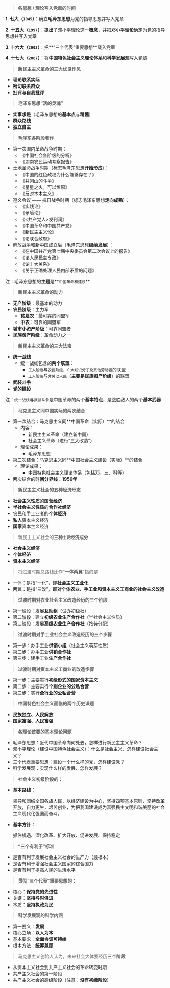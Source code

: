 > **各思想 / 理论写入党章的时间**

**1. 七大（`1945`）**：确立**毛泽东思想**为党的指导思想并写入党章

**2. 十五大（`1997`）**：**提出**了邓小平理论这一**概念**，并把**邓小平理论**确定为党的指导思想并写入党章

**3. 十六大（`2002`）**：把**“三个代表”重要思想**载入党章

**4. 十七大（`2007`）**：将**中国特色社会主义理论体系**和**科学发展观**写入党章



> **新民主主义革命的三大优良作风**

- **理论联系实际**
- **密切联系群众**
- **批评与自我批评**



> **毛泽东思想“活的灵魂”**

- **实事求是**（毛泽东思想的**基本点**与**精髓**）
- **群众路线**
- **独立自主**



> **毛泽东各阶段著作**

- 第一次国内革命战争时期：
  - 《中国社会各阶级的分析》
  - 《湖南农民运动考察报告》
- 土地革命战争时期（标志毛泽东思想**开始形成**）：
  - 《中国的红色政权为什么能够存在？》
  - 《井冈山的斗争》
  - 《星星之火，可以燎原》
  - 《反对本本主义》
- 遵义会议 —— 抗日战争时期（标志毛泽东思想**走向成熟**）：
  - 《实践论》
  - 《矛盾论》
  - 《<共产党人>发刊词》
  - 《中国革命和中国共产党》
  - 《新民主主义论》
  - 《论联合政府》
- 解放战争和新中国成立后（毛泽东思想**继续发展**）：
  - 《在中国共产党第七届中央委员会第二次会议上的报告》
  - 《论人民民主专政》
  - 《论十大关系》
  - 《关于正确处理人民内部矛盾的问题》

​	注：毛泽东思想的**主题**是**`中国革命和建设`**



> **新民主主义革命的动力**

- **无产阶级**：最基本的动力
- **农民阶级**：主力军
  - **贫雇农**：最可靠的同盟军
  - **中农**：可靠的同盟军
- **城市小资产阶级**：可靠同盟者
- **民族资产阶级**：革命动力之一



> **新民主主义革命的三大法宝**

- **统一战线**
  - 统一战线包含的**两个联盟**：
    - `工人阶级`与`农民阶级、广大知识分子及其他劳动者`的联盟
    - `工人阶级`与`非劳动人民`（**主要是民族资产阶级**）的联盟
- **武装斗争**
- **党的建设**

​	注：`统一战线`与`武装斗争`是中国革命的两个**基本特点**，是战胜敌人的两个**基本武器**



> **马克思主义同中国实际的两次结合**

- 第一次结合：马克思主义同**中国革命（实际）**的结合
  - 内容：
    - 新民主主义革命（建立新中国）
    - 社会主义革命（进行“三大改造”）
  - 理论成果：
    - 毛泽东思想
- 第二次结合：马克思主义同**中国社会主义建设（实际）**的结合
  - 理论成果：
    - 中国特色社会主义理论体系（包括邓、三、科等）
- 两次结合的**时间分界线：1956年**



> **新民主主义社会的五种经济形态**

- **社会主义性质**的**国营经济**
- **半社会主义性质**的**合作社经济**
- 农民和手工业者的**个体经济**
- **私人**资本主义经济
- **国家**资本主义经济



> 新民主主义社会的**三种`主要`经济成分**

- **社会主义经济**
- **个体经济**
- **资本主义经济**



> 将过渡时期总路线比作“**一体两翼**”指的是

- 一体：是指“一化”，即**社会主义工业化**
- 两翼：是指“三改”，即**对个体农业、手工业和资本主义工商业的社会主义改造**



> **过渡时期对农业社会主义改造经历的三个阶段**

- 第一阶段：发展**互助组**（试办初级社）
- 第二阶段：建立**初级农业生产合作社**（半社会主义性质）
- 第三阶段：发展**高级农业生产合作社**（按劳分配）



> **过渡时期对手工业社会主义改造经历的三个步骤**

- 第一步：办手工业**供销小组**（社会主义萌芽性质）
- 第二步：办手工业**供销合作社**
- 第三步：建手工业**生产合作社**



> **过渡时期对资本主义工商业的改造步骤**

- 第一步：主要实行**初级形式的国家资本主义**
- 第二步：主要实行**个别企业的公私合营**
- 第三步：实行**全行业的公私合营**



> **中国特色社会主义面临的两个历史课题**

- **民族独立、人民解放**
- **国家富强、人民富强**



> **各理论首要的基本理论问题**

- 毛泽东思想：近代中国革命向何处去，怎样进行新民主主义革命？
- 邓小平理论（建设中国特色社会主义）：什么是社会主义、怎样建设社会主义？
- 三个代表重要思想：建设一个什么样的党，怎样建设党？
- 科学发展观：实现什么样的发展、怎样发展？



> **社会主义初级阶段的：**

- **基本路线：**

  领导和团结全国各族人民，以经济建设为中心，坚持四项基本原则，坚持改革开放，自力更生，艰苦创业，为把我国建设成为富强民主文明和谐美丽的社会主义现代化强国而奋斗。

- **基本方针：**

  抓住机遇、深化改革、扩大开放、促进发展、保持稳定



> **“三个有利于”标准**

- 是否有利于发展社会主义社会的生产力（最根本）
- 是否有利于增强社会主义国家的综合国力
- 是否有利于提高人民的生活水平



> **贯彻“三个代表”重要思想的：**

- 核心：**保持党的先进性**
- 关键：**坚持与时俱进**
- 本质：**坚持执政为民**



> **科学发展观的科学内涵**

- 第一要义：**发展**
- 核心立场：**以人为本**
- 基本要求：**全面协调可持续**
- 根本方法：**统筹兼顾**



> 马克思主义创始人认为，未来社会大体要经历**三个阶段**

- 从资本主义社会到共产主义社会的革命转变时期
- 共产主义社会的第一阶段
- 共产主义社会的高级阶段（注意：**没有初级阶段**）

